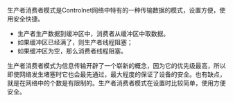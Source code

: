 生产者消费者模式是Controlnet网络中特有的一种传输数据的模式，设置方便，使用安全快捷。

* 生产者生产数据到缓冲区中，消费者从缓冲区中取数据。
* 如果缓冲区已经满了，则生产者线程阻塞；
* 如果缓冲区为空，那么消费者线程阻塞。

生产者消费者模式为信息传输开辟了一个崭新的概念，因为它的优先级最高，所以即使网络发生堵塞时它也会最先通过，最大程度的保证了设备的安全。也有缺点，就是在网络中的个数是有限制的。生产者消费者模式在设置时比较简单，使用方便安全。